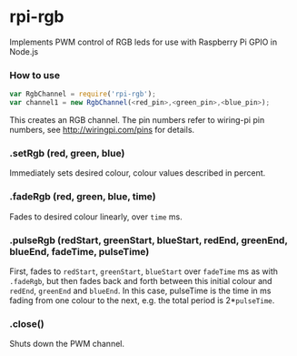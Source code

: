 # rpi-rgb
Implements PWM control of RGB leds for use with Raspberry Pi GPIO in Node.js

### How to use
```javascript
var RgbChannel = require('rpi-rgb');
var channel1 = new RgbChannel(<red_pin>,<green_pin>,<blue_pin>);
```
This creates an RGB channel. The pin numbers refer to wiring-pi pin numbers, see http://wiringpi.com/pins for details.

### .setRgb (red, green, blue)
Immediately sets desired colour, colour values described in percent.

### .fadeRgb (red, green, blue, time)
Fades to desired colour linearly, over `time` ms.

### .pulseRgb (redStart, greenStart, blueStart, redEnd, greenEnd, blueEnd, fadeTime, pulseTime)
First, fades to `redStart`, `greenStart`, `blueStart` over `fadeTime` ms as with `.fadeRgb`, but then fades back and forth between this initial colour and `redEnd`, `greenEnd` and `blueEnd`. In this case, pulseTime is the time in ms fading from one colour to the next, e.g. the total period is 2*`pulseTime`.

### .close()
Shuts down the PWM channel.

